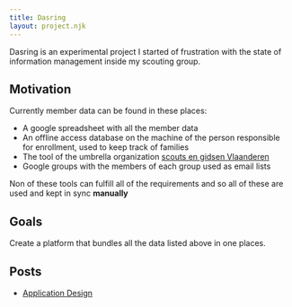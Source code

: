 ```yaml
---
title: Dasring
layout: project.njk
---
```


Dasring is an experimental project I started of frustration with the state of information management inside my scouting group.

## Motivation
Currently member data can be found in these places:

- A google spreadsheet with all the member data
- An offline access database on the machine of the person responsible for enrollment, used to keep track of families
- The tool of the umbrella organization [scouts en gidsen Vlaanderen](https://groepsadmin.scoutsengidsenvlaanderen.be/groepsadmin/client/)
- Google groups with the members of each group used as email lists

Non of these tools can fulfill all of the requirements and so all of these are used and kept in sync **manually**

## Goals
Create a platform that bundles all the data listed above in one places.

## Posts
- [Application Design](./application-design)
